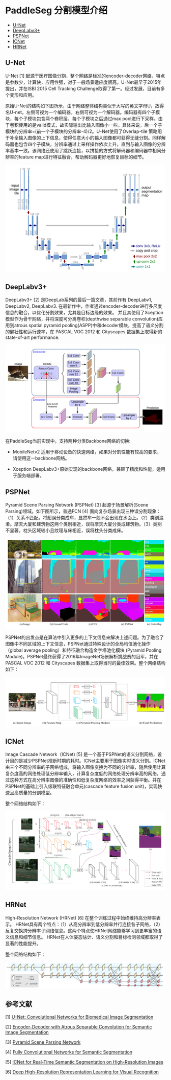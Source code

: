 # PaddleSeg 分割模型介绍

- [U-Net](#U-Net)
- [DeepLabv3+](#DeepLabv3)
- [PSPNet](#PSPNet)
- [ICNet](#ICNet)
- [HRNet](#HRNet)

## U-Net
U-Net [1] 起源于医疗图像分割，整个网络是标准的encoder-decoder网络，特点是参数少，计算快，应用性强，对于一般场景适应度很高。U-Net最早于2015年提出，并在ISBI 2015 Cell Tracking Challenge取得了第一。经过发展，目前有多个变形和应用。

原始U-Net的结构如下图所示，由于网络整体结构类似于大写的英文字母U，故得名U-net。左侧可视为一个编码器，右侧可视为一个解码器。编码器有四个子模块，每个子模块包含两个卷积层，每个子模块之后通过max pool进行下采样。由于卷积使用的是valid模式，故实际输出比输入图像小一些。具体来说，后一个子模块的分辨率=(前一个子模块的分辨率-4)/2。U-Net使用了Overlap-tile 策略用于补全输入图像的上下信息，使得任意大小的输入图像都可获得无缝分割。同样解码器也包含四个子模块，分辨率通过上采样操作依次上升，直到与输入图像的分辨率基本一致。该网络还使用了跳跃连接，以拼接的方式将解码器和编码器中相同分辨率的feature map进行特征融合，帮助解码器更好地恢复目标的细节。

![](./imgs/unet.png)

## DeepLabv3+

DeepLabv3+ [2] 是DeepLab系列的最后一篇文章，其前作有 DeepLabv1, DeepLabv2, DeepLabv3.
在最新作中，作者通过encoder-decoder进行多尺度信息的融合，以优化分割效果，尤其是目标边缘的效果。
并且其使用了Xception模型作为骨干网络，并将深度可分离卷积(depthwise separable convolution)应用到atrous spatial pyramid pooling(ASPP)中和decoder模块，提高了语义分割的健壮性和运行速率，在 PASCAL VOC 2012 和 Cityscapes 数据集上取得新的state-of-art performance.

![](./imgs/deeplabv3p.png)

在PaddleSeg当前实现中，支持两种分类Backbone网络的切换:

- MobileNetv2
适用于移动设备的快速网络，如果对分割性能有较高的要求，请使用这一backbone网络。

- Xception
DeepLabv3+原始实现的backbone网络，兼顾了精度和性能，适用于服务端部署。

## PSPNet

Pyramid Scene Parsing Network (PSPNet) [3] 起源于场景解析(Scene Parsing)领域。如下图所示，普通FCN [4] 面向复杂场景出现三种误分割现象：（1）关系不匹配。将船误分类成车，显然车一般不会出现在水面上。（2）类别混淆。摩天大厦和建筑物这两个类别相近，误将摩天大厦分类成建筑物。（3）类别不显著。枕头区域较小且纹理与床相近，误将枕头分类成床。

![](./imgs/pspnet2.png)

PSPNet的出发点是在算法中引入更多的上下文信息来解决上述问题。为了融合了图像中不同区域的上下文信息，PSPNet通过特殊设计的全局均值池化操作（global average pooling）和特征融合构造金字塔池化模块 (Pyramid Pooling Module)。PSPNet最终获得了2016年ImageNet场景解析挑战赛的冠军，并在PASCAL VOC 2012 和 Cityscapes 数据集上取得当时的最佳效果。整个网络结构如下：

![](./imgs/pspnet.png)


## ICNet

Image Cascade Network（ICNet) [5] 是一个基于PSPNet的语义分割网络，设计目的是减少PSPNet推断时期的耗时。ICNet主要用于图像实时语义分割。ICNet由三个不同分辨率的子网络组成，将输入图像变换为不同的分辨率，随后使用计算复杂度高的网络处理低分辨率输入，计算复杂度低的网络处理分辨率高的网络，通过这种方式在高分辨率图像的准确性和低复杂度网络的效率之间获得平衡。并在PSPNet的基础上引入级联特征融合单元(cascade feature fusion unit)，实现快速且高质量的分割模型。

整个网络结构如下：

![](./imgs/icnet.png)

## HRNet

High-Resolution Network (HRNet) [6] 在整个训练过程中始终维持高分辨率表示。
HRNet具有两个特点：（1）从高分辨率到低分辨率并行连接各子网络，（2）反复交换跨分辨率子网络信息。这两个特点使HRNet网络能够学习到更丰富的语义信息和细节信息。
HRNet在人体姿态估计、语义分割和目标检测领域都取得了显著的性能提升。

整个网络结构如下：

![](./imgs/hrnet.png)

## 参考文献

[1] [U-Net: Convolutional Networks for Biomedical Image Segmentation](https://arxiv.org/abs/1505.04597)

[2] [Encoder-Decoder with Atrous Separable Convolution for Semantic Image Segmentation](https://arxiv.org/abs/1802.02611)

[3] [Pyramid Scene Parsing Network](https://arxiv.org/abs/1612.01105)

[4] [Fully Convolutional Networks for Semantic Segmentation](https://people.eecs.berkeley.edu/~jonlong/long_shelhamer_fcn.pdf)

[5] [ICNet for Real-Time Semantic Segmentation on High-Resolution Images](https://arxiv.org/abs/1704.08545)

[6] [Deep High-Resolution Representation Learning for Visual Recognition](https://arxiv.org/abs/1908.07919)
